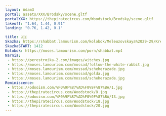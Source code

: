 ```yaml
---
layout: Adam3
portal: assets/XXX/Brodsky/scene.gltf
portalXXX: https://thepiratecircus.com/Woodstock/Brodsky/scene.gltf
takeoff: "1.64, 1.44, 0.91"
landing: "0.76, 1.42, 0.1"

title: 🇦🇪
Skazka: https://shabbat.lamourism.com/kolobok/Meleuzovskaya%2029-29/Kremlin/Ramadan.mp4
SkazkaSTART: 1412
Kolobok: https://moses.lamourism.com/porn/shabbat.mp4
Narnia:
 - https://perestroika-2.com/images/witches.jpg
 - https://moses.lamourism.com/mossad/follow-the-white-rabbit.jpg
 - https://moses.lamourism.com/mossad/scheherazade.jpg
 - https://moses.lamourism.com/mossad/golda.jpg
 - https://moses.lamourism.com/mossad/scheherazade.jpg
Reminiscence:
 - https://odooism.com/%F0%9F%87%AD%F0%9F%87%BA/1.jpg
 - https://thepiratecircus.com/Woodstock/8.jpg
 - https://odooism.com/%F0%9F%87%AD%F0%9F%87%BA/13.jpg
 - https://thepiratecircus.com/Woodstock/18.jpg
 - https://thepiratecircus.com/Woodstock/20.jpg
---
```

